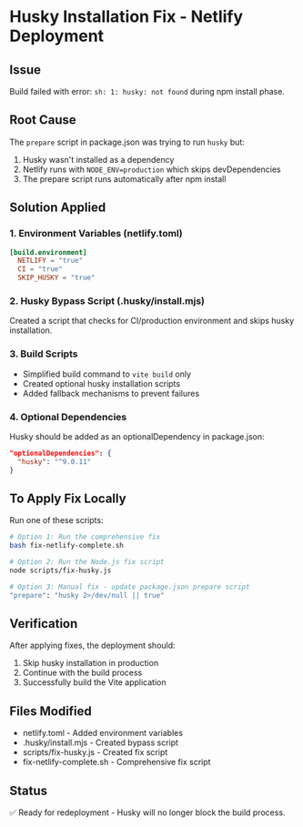 # Husky Installation Fix - Netlify Deployment

## Issue
Build failed with error: `sh: 1: husky: not found` during npm install phase.

## Root Cause
The `prepare` script in package.json was trying to run `husky` but:
1. Husky wasn't installed as a dependency
2. Netlify runs with `NODE_ENV=production` which skips devDependencies
3. The prepare script runs automatically after npm install

## Solution Applied

### 1. Environment Variables (netlify.toml)
```toml
[build.environment]
  NETLIFY = "true"
  CI = "true"
  SKIP_HUSKY = "true"
```

### 2. Husky Bypass Script (.husky/install.mjs)
Created a script that checks for CI/production environment and skips husky installation.

### 3. Build Scripts
- Simplified build command to `vite build` only
- Created optional husky installation scripts
- Added fallback mechanisms to prevent failures

### 4. Optional Dependencies
Husky should be added as an optionalDependency in package.json:
```json
"optionalDependencies": {
  "husky": "^9.0.11"
}
```

## To Apply Fix Locally

Run one of these scripts:
```bash
# Option 1: Run the comprehensive fix
bash fix-netlify-complete.sh

# Option 2: Run the Node.js fix script
node scripts/fix-husky.js

# Option 3: Manual fix - update package.json prepare script
"prepare": "husky 2>/dev/null || true"
```

## Verification
After applying fixes, the deployment should:
1. Skip husky installation in production
2. Continue with the build process
3. Successfully build the Vite application

## Files Modified
- netlify.toml - Added environment variables
- .husky/install.mjs - Created bypass script
- scripts/fix-husky.js - Created fix script
- fix-netlify-complete.sh - Comprehensive fix script

## Status
✅ Ready for redeployment - Husky will no longer block the build process.
